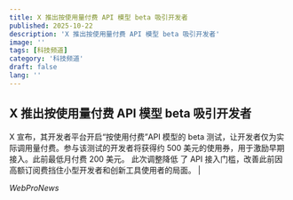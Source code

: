 ```yaml
---
title: X 推出按使用量付费 API 模型 beta 吸引开发者
published: 2025-10-22
description: 'X 推出按使用量付费 API 模型 beta 吸引开发者'
image: ''
tags: [科技频道]
category: '科技频道'
draft: false
lang: ''
---
```


## X 推出按使用量付费 API 模型 beta 吸引开发者

X 宣布，其开发者平台开启“按使用付费”API 模型的 beta 测试，让开发者仅为实际调用量付费。参与该测试的开发者将获得约 500 美元的使用券，用于激励早期接入。此前最低月付费 200 美元。
此次调整降低 了 API 接入门槛，改善此前因高额订阅费挡住小型开发者和创新工具使用者的局面。
|

*WebProNews*

